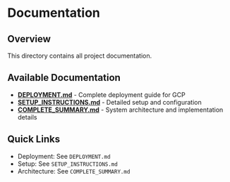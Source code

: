 # Documentation

## Overview

This directory contains all project documentation.

## Available Documentation

- **[DEPLOYMENT.md](./DEPLOYMENT.md)** - Complete deployment guide for GCP
- **[SETUP_INSTRUCTIONS.md](./SETUP_INSTRUCTIONS.md)** - Detailed setup and configuration
- **[COMPLETE_SUMMARY.md](./COMPLETE_SUMMARY.md)** - System architecture and implementation details

## Quick Links

- Deployment: See `DEPLOYMENT.md`
- Setup: See `SETUP_INSTRUCTIONS.md`
- Architecture: See `COMPLETE_SUMMARY.md`

